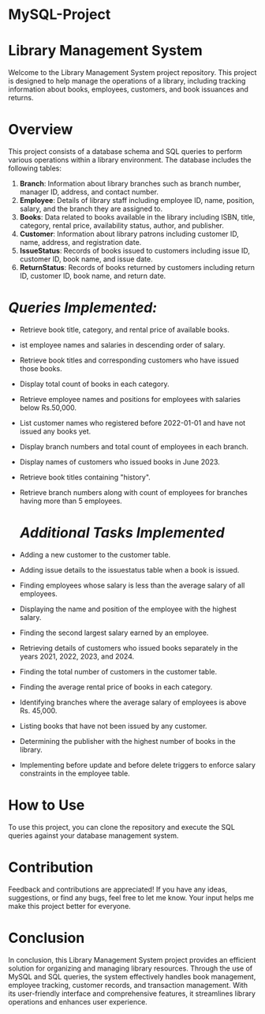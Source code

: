 # MySQL-Project
# Library Management System
Welcome to the Library Management System project repository. This project is designed to help manage the operations of a library, including tracking information about books, employees, customers, and book issuances and returns.
# Overview
This project consists of a database schema and SQL queries to perform various operations within a library environment. The database includes the following tables:
1. **Branch**: Information about library branches such as branch number, manager ID, address, and contact number.
2. **Employee**: Details of library staff including employee ID, name, position, salary, and the branch they are assigned to.
3. **Books**: Data related to books available in the library including ISBN, title, category, rental price, availability status, author, and publisher.
4. **Customer**: Information about library patrons including customer ID, name, address, and registration date.
5. **IssueStatus**: Records of books issued to customers including issue ID, customer ID, book name, and issue date.
6. **ReturnStatus**: Records of books returned by customers including return ID, customer ID, book name, and return date.

# ***Queries Implemented:***
- Retrieve book title, category, and rental price of available books.
- ist employee names and salaries in descending order of salary.
- Retrieve book titles and corresponding customers who have issued those books.
- Display total count of books in each category.
- Retrieve employee names and positions for employees with salaries below Rs.50,000.
- List customer names who registered before 2022-01-01 and have not issued any books yet.
- Display branch numbers and total count of employees in each branch.
- Display names of customers who issued books in June 2023.
- Retrieve book titles containing "history".
- Retrieve branch numbers along with count of employees for branches having more than 5 
  employees.

  # ***Additional Tasks Implemented***
- Adding a new customer to the customer table.
- Adding issue details to the issuestatus table when a book is issued.
- Finding employees whose salary is less than the average salary of all employees.
- Displaying the name and position of the employee with the highest salary.
- Finding the second largest salary earned by an employee.
- Retrieving details of customers who issued books separately in the years 2021, 2022, 
  2023, and 2024.
- Finding the total number of customers in the customer table.
- Finding the average rental price of books in each category.
- Identifying branches where the average salary of employees is above Rs. 45,000.
- Listing books that have not been issued by any customer.
- Determining the publisher with the highest number of books in the library.
- Implementing before update and before delete triggers to enforce salary constraints in 
  the employee table.

# How to Use
To use this project, you can clone the repository and execute the SQL queries against your database management system.

# Contribution
Feedback and contributions are appreciated! If you have any ideas, suggestions, or find any bugs, feel free to let me know. Your input helps me make this project better for everyone.

# Conclusion
In conclusion, this Library Management System project provides an efficient solution for organizing and managing library resources. Through the use of MySQL and SQL queries, the system effectively handles book management, employee tracking, customer records, and transaction management. With its user-friendly interface and comprehensive features, it streamlines library operations and enhances user experience.

